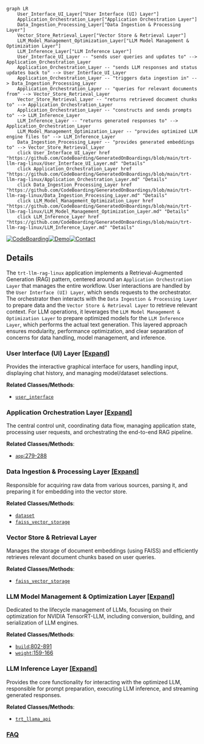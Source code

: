 ```mermaid
graph LR
    User_Interface_UI_Layer["User Interface (UI) Layer"]
    Application_Orchestration_Layer["Application Orchestration Layer"]
    Data_Ingestion_Processing_Layer["Data Ingestion & Processing Layer"]
    Vector_Store_Retrieval_Layer["Vector Store & Retrieval Layer"]
    LLM_Model_Management_Optimization_Layer["LLM Model Management & Optimization Layer"]
    LLM_Inference_Layer["LLM Inference Layer"]
    User_Interface_UI_Layer -- "sends user queries and updates to" --> Application_Orchestration_Layer
    Application_Orchestration_Layer -- "sends LLM responses and status updates back to" --> User_Interface_UI_Layer
    Application_Orchestration_Layer -- "triggers data ingestion in" --> Data_Ingestion_Processing_Layer
    Application_Orchestration_Layer -- "queries for relevant documents from" --> Vector_Store_Retrieval_Layer
    Vector_Store_Retrieval_Layer -- "returns retrieved document chunks to" --> Application_Orchestration_Layer
    Application_Orchestration_Layer -- "constructs and sends prompts to" --> LLM_Inference_Layer
    LLM_Inference_Layer -- "returns generated responses to" --> Application_Orchestration_Layer
    LLM_Model_Management_Optimization_Layer -- "provides optimized LLM engine files to" --> LLM_Inference_Layer
    Data_Ingestion_Processing_Layer -- "provides generated embeddings to" --> Vector_Store_Retrieval_Layer
    click User_Interface_UI_Layer href "https://github.com/CodeBoarding/GeneratedOnBoardings/blob/main/trt-llm-rag-linux/User_Interface_UI_Layer.md" "Details"
    click Application_Orchestration_Layer href "https://github.com/CodeBoarding/GeneratedOnBoardings/blob/main/trt-llm-rag-linux/Application_Orchestration_Layer.md" "Details"
    click Data_Ingestion_Processing_Layer href "https://github.com/CodeBoarding/GeneratedOnBoardings/blob/main/trt-llm-rag-linux/Data_Ingestion_Processing_Layer.md" "Details"
    click LLM_Model_Management_Optimization_Layer href "https://github.com/CodeBoarding/GeneratedOnBoardings/blob/main/trt-llm-rag-linux/LLM_Model_Management_Optimization_Layer.md" "Details"
    click LLM_Inference_Layer href "https://github.com/CodeBoarding/GeneratedOnBoardings/blob/main/trt-llm-rag-linux/LLM_Inference_Layer.md" "Details"
```

[![CodeBoarding](https://img.shields.io/badge/Generated%20by-CodeBoarding-9cf?style=flat-square)](https://github.com/CodeBoarding/CodeBoarding)[![Demo](https://img.shields.io/badge/Try%20our-Demo-blue?style=flat-square)](https://www.codeboarding.org/demo)[![Contact](https://img.shields.io/badge/Contact%20us%20-%20contact@codeboarding.org-lightgrey?style=flat-square)](mailto:contact@codeboarding.org)

## Details

The `trt-llm-rag-linux` application implements a Retrieval-Augmented Generation (RAG) pattern, centered around an `Application Orchestration Layer` that manages the entire workflow. User interactions are handled by the `User Interface (UI) Layer`, which sends requests to the orchestrator. The orchestrator then interacts with the `Data Ingestion & Processing Layer` to prepare data and the `Vector Store & Retrieval Layer` to retrieve relevant context. For LLM operations, it leverages the `LLM Model Management & Optimization Layer` to prepare optimized models for the `LLM Inference Layer`, which performs the actual text generation. This layered approach ensures modularity, performance optimization, and clear separation of concerns for data handling, model management, and inference.

### User Interface (UI) Layer [[Expand]](./User_Interface_UI_Layer.md)
Provides the interactive graphical interface for users, handling input, displaying chat history, and managing model/dataset selections.


**Related Classes/Methods**:

- <a href="https://github.com/KingXHJ/trt-llm-rag-linux/blob/master/ui/user_interface.py" target="_blank" rel="noopener noreferrer">`user_interface`</a>


### Application Orchestration Layer [[Expand]](./Application_Orchestration_Layer.md)
The central control unit, coordinating data flow, managing application state, processing user requests, and orchestrating the end-to-end RAG pipeline.


**Related Classes/Methods**:

- <a href="https://github.com/KingXHJ/trt-llm-rag-linux/blob/master/ui/user_interface.py#L279-L288" target="_blank" rel="noopener noreferrer">`app`:279-288</a>


### Data Ingestion & Processing Layer [[Expand]](./Data_Ingestion_Processing_Layer.md)
Responsible for acquiring raw data from various sources, parsing it, and preparing it for embedding into the vector store.


**Related Classes/Methods**:

- <a href="https://github.com/KingXHJ/trt-llm-rag-linux/blob/master/dataset/" target="_blank" rel="noopener noreferrer">`dataset`</a>
- <a href="https://github.com/KingXHJ/trt-llm-rag-linux/blob/master/faiss_vector_storage.py" target="_blank" rel="noopener noreferrer">`faiss_vector_storage`</a>


### Vector Store & Retrieval Layer
Manages the storage of document embeddings (using FAISS) and efficiently retrieves relevant document chunks based on user queries.


**Related Classes/Methods**:

- <a href="https://github.com/KingXHJ/trt-llm-rag-linux/blob/master/faiss_vector_storage.py" target="_blank" rel="noopener noreferrer">`faiss_vector_storage`</a>


### LLM Model Management & Optimization Layer [[Expand]](./LLM_Model_Management_Optimization_Layer.md)
Dedicated to the lifecycle management of LLMs, focusing on their optimization for NVIDIA TensorRT-LLM, including conversion, building, and serialization of LLM engines.


**Related Classes/Methods**:

- <a href="https://github.com/KingXHJ/trt-llm-rag-linux/blob/master/build.py#L802-L891" target="_blank" rel="noopener noreferrer">`build`:802-891</a>
- <a href="https://github.com/KingXHJ/trt-llm-rag-linux/blob/master/weight.py#L159-L166" target="_blank" rel="noopener noreferrer">`weight`:159-166</a>


### LLM Inference Layer [[Expand]](./LLM_Inference_Layer.md)
Provides the core functionality for interacting with the optimized LLM, responsible for prompt preparation, executing LLM inference, and streaming generated responses.


**Related Classes/Methods**:

- <a href="https://github.com/KingXHJ/trt-llm-rag-linux/blob/master/trt_llama_api.py" target="_blank" rel="noopener noreferrer">`trt_llama_api`</a>




### [FAQ](https://github.com/CodeBoarding/GeneratedOnBoardings/tree/main?tab=readme-ov-file#faq)